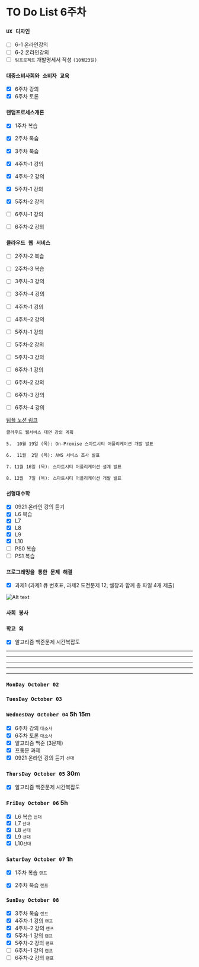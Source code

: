 # TO Do List 6주차

### `UX 디자인` 
- [ ] 6-1 온라인강의
- [ ] 6-2 온라인강의
- [ ] `팀프로젝트` 개발명세서 작성 `(10월23일)`

### `대중소비사회와 소비자 교육`
- [x] 6주차 강의
- [x] 6주차 토론

### `랜덤프로세스개론`
- [x] 1주차 복습
- [x] 2주차 복습
- [x] 3주차 복습
- [x] 4주차-1 강의
- [x] 4주차-2 강의
- [x] 5주차-1 강의 
- [x] 5주차-2 강의 
- [ ] 6주차-1 강의 
- [ ] 6주차-2 강의 


### `클라우드 웹 서비스`
- [ ] 2주차-2 복습
- [ ] 2주차-3 복습 
- [ ] 3주차-3 강의 
- [ ] 3주차-4 강의 
- [ ] 4주차-1 강의 
- [ ] 4주차-2 강의 
- [ ] 5주차-1 강의 
- [ ] 5주차-2 강의 
- [ ] 5주차-3 강의 
- [ ] 6주차-1 강의 
- [ ] 6주차-2 강의 
- [ ] 6주차-3 강의 
- [ ] 6주차-4 강의 


[팀플 노션 링크](https://www.notion.so/Cloud-Web-Service-Team-Project-cb7f98e2e37c43fd98b7937e0d5018c5)
```
클라우드 웹서비스 대면 강의 계획

5.  10월 19일 (목): On-Premise 스마트시티 어플리케이션 개발 발표

6.  11월  2일 (목): AWS 서비스 조사 발표

7. 11월 16일 (목): 스마트시티 어플리케이션 설계 발표

8. 12월  7일 (목): 스마트시티 어플리케이션 개발 발표
```

### `선형대수학`
- [x] 0921 온라인 강의 듣기
- [x] L6 복습
- [X] L7 
- [X] L8 
- [x] L9 
- [x] L10 
- [ ] PS0 복습
- [ ] PS1 복습

### `프로그래밍을 통한 문제 해결`
- [x] 과제1 (과제1 큐 번호표, 과제2 도전문제 12, 쉘창과 함께 총 파일 4개 제출)

![Alt text](%E1%84%91%E1%85%B3%E1%84%90%E1%85%A9%E1%86%BC%E1%84%86%E1%85%AE%E1%86%AB%E1%84%80%E1%85%A1%E1%86%BC%E1%84%8B%E1%85%B4%E1%84%80%E1%85%A8%E1%84%92%E1%85%AC%E1%86%A8%E1%84%89%E1%85%A5.png)

### `사회 봉사`

### `학교 외`
- [x] 알고리즘 백준문제 시간복잡도

---
---
---
---
---

### `MonDay October 02` 

### `TuesDay October 03` 

### `WednesDay October 04` 5h 15m
- [x] 6주차 강의 `대소사`
- [X] 6주차 토론 `대소사`
- [x] 알고리즘 백준 (3문제)
- [x] 프통문 과제
- [X] 0921 온라인 강의 듣기 `선대`

### `ThursDay October 05` 30m
- [x] 알고리즘 백준문제 시간복잡도

### `FriDay October 06` 5h
- [x] L6 복습  `선대`
- [x] L7 `선대`
- [x] L8 `선대`
- [x] L9 `선대`
- [x] L10`선대`

### `SaturDay October 07` 1h
- [x] 1주차 복습  `랜프`
- [x] 2주차 복습  `랜프`


### `SunDay October 08`
- [x] 3주차 복습  `랜프`
- [x] 4주차-1 강의  `랜프`
- [x] 4주차-2 강의  `랜프`
- [x] 5주차-1 강의  `랜프`
- [x] 5주차-2 강의  `랜프`
- [ ] 6주차-1 강의  `랜프`
- [ ] 6주차-2 강의  `랜프`